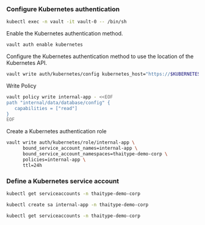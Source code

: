 ### Configure Kubernetes authentication
```bash
kubectl exec -n vault -it vault-0 -- /bin/sh
```

Enable the Kubernetes authentication method. 

```bash
vault auth enable kubernetes
```

Configure the Kubernetes authentication method to use the location of the Kubernetes API. 
```bash
vault write auth/kubernetes/config kubernetes_host="https://$KUBERNETES_PORT_443_TCP_ADDR:443"
```

Write Policy
```bash
vault policy write internal-app - <<EOF
path "internal/data/database/config" {
   capabilities = ["read"]
}
EOF
```

Create a Kubernetes authentication role
```bash
vault write auth/kubernetes/role/internal-app \
      bound_service_account_names=internal-app \
      bound_service_account_namespaces=thaitype-demo-corp \
      policies=internal-app \
      ttl=24h
```

### Define a Kubernetes service account

```bash
kubectl get serviceaccounts -n thaitype-demo-corp
```

```bash
kubectl create sa internal-app -n thaitype-demo-corp
```

```bash
kubectl get serviceaccounts -n thaitype-demo-corp
```
